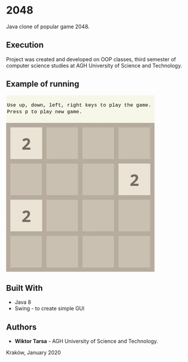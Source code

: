 # 2048

Java clone of popular game 2048.

## Execution

Project was created and developed on OOP classes, third semester of computer science studies at 
AGH University of Science and Technology.

## Example of running

![](2048.gif)

## Built With

* Java 8
* Swing - to create simple GUI

## Authors

* **Wiktor Tarsa** - AGH University of Science and Technology.

Kraków, January 2020
